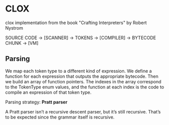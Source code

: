 # CLOX
clox implementation from the book "Crafting Interpreters" by Robert Nystrom

SOURCE CODE -> [SCANNER] -> TOKENS -> [COMPILER] -> BYTECODE CHUNK -> [VM]

## Parsing

We map each token type to a different kind of expression. We define a function
for each expression that outputs the appropriate bytecode. Then we build an
array of function pointers. The indexes in the array correspond to the
TokenType enum values, and the function at each index is the code to compile
an expression of that token type.

Parsing strategy: **Pratt parser**

A Pratt parser isn’t a recursive descent parser, but it’s still recursive.
That’s to be expected since the grammar itself is recursive. 
